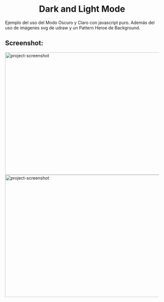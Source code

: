 <h1 align="center" id="title">Dark and Light Mode</h1>

<p id="description">Ejemplo del uso del Modo Oscuro y Claro con javascript puro. Además del uso de imágenes svg de udraw y un Pattern Heroe de Background.</p>

<h2>Screenshot:</h2>

<img src="http://45.79.30.160/mode.png" alt="project-screenshot" width="600" height="400/">


<img src="http://45.79.30.160/mode2.png" alt="project-screenshot" width="600" height="400/">